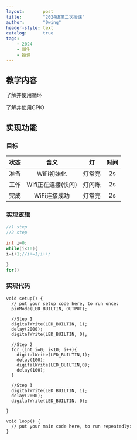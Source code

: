 ```yaml
---
layout:       post
title:        "2024级第二次授课"
author:       "0wing"
header-style: text
catalog:      true
tags:
    - 2024
    - 新生
    - 授课
---
```



## 教学内容

了解并使用循环

了解并使用GPIO


## 实现功能

### 目标

| 状态 | 含义 | 灯 | 时间|
| :-: | :-: | :-: | :-: |
| 准备 | WiFi初始化         | 灯常亮 | 2s |
| 工作 | Wifi正在连接(快闪)  | 灯闪烁 | 2s |
| 完成 | WiFi连接成功       | 灯常亮 | 2s |

### 实现逻辑

```c
//1 step
//2 step

int i=0;
while(i<10){
i=i+1;//i+=1;i++;

}
for()
```

### 实现代码

```arduino
void setup() {
  // put your setup code here, to run once:
  pinMode(LED_BUILTIN, OUTPUT);
  
  //Step 1
  digitalWrite(LED_BUILTIN, 1);
  delay(2000);
  digitalWrite(LED_BUILTIN, 0);
  
  //Step 2
  for (int i=0; i<10; i++){
    digitalWrite(LED_BUILTIN,1);
    delay(100);
    digitalWrite(LED_BUILTIN,0);
    delay(100);
  }

  //Step 3
  digitalWrite(LED_BUILTIN, 1);
  delay(2000);
  digitalWrite(LED_BUILTIN, 0);

}

void loop() {
  // put your main code here, to run repeatedly:
}

```
